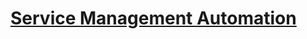 # [Service Management Automation](https://docs.microsoft.com/en-us/system-center/sma/?view=sc-sma-2019)